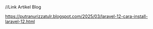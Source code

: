 //Link Artikel Blog

https://putranurizzatulr.blogspot.com/2025/03/laravel-12-cara-install-laravel-12.html
